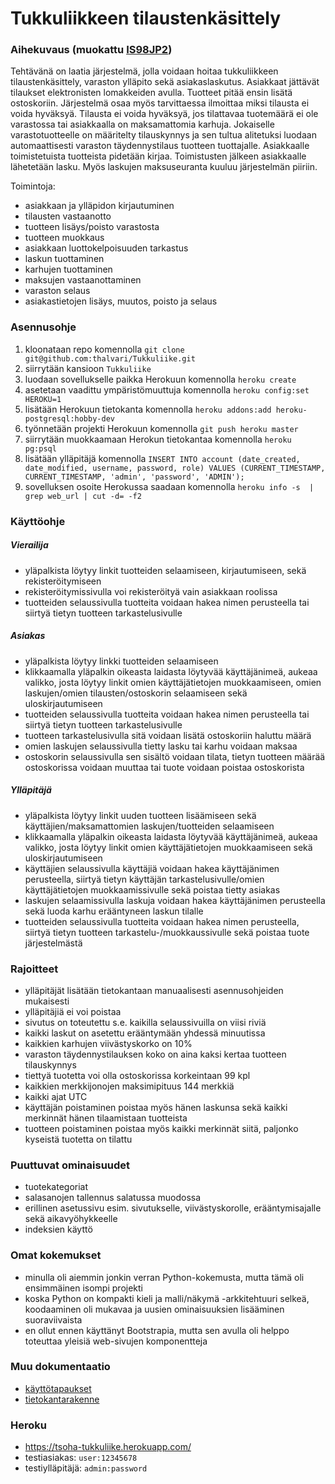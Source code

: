 # Tukkuliikkeen tilaustenkäsittely

### Aihekuvaus (muokattu [IS98JP2](https://advancedkittenry.github.io/suunnittelu_ja_tyoymparisto/aiheet/Tukkuliikkeen_tilaustenksittely.html))
Tehtävänä on laatia järjestelmä, jolla voidaan hoitaa tukkuliikkeen tilaustenkäsittely, varaston ylläpito sekä asiakaslaskutus. Asiakkaat jättävät tilaukset elektronisten lomakkeiden avulla. Tuotteet pitää ensin lisätä ostoskoriin. Järjestelmä osaa myös tarvittaessa ilmoittaa miksi tilausta ei voida hyväksyä. Tilausta ei voida hyväksyä, jos tilattavaa tuotemäärä ei ole varastossa tai asiakkaalla on maksamattomia karhuja. Jokaiselle varastotuotteelle on määritelty tilauskynnys ja sen tultua alitetuksi luodaan automaattisesti varaston täydennystilaus tuotteen tuottajalle. Asiakkaalle toimistetuista tuotteista pidetään kirjaa. Toimistusten jälkeen asiakkaalle lähetetään lasku. Myös laskujen maksuseuranta kuuluu järjestelmän piiriin.

Toimintoja:

* asiakkaan ja ylläpidon kirjautuminen
* tilausten vastaanotto
* tuotteen lisäys/poisto varastosta
* tuotteen muokkaus
* asiakkaan luottokelpoisuuden tarkastus
* laskun tuottaminen
* karhujen tuottaminen
* maksujen vastaanottaminen
* varaston selaus
* asiakastietojen lisäys, muutos, poisto ja selaus

### Asennusohje
1. kloonataan repo komennolla ```git clone git@github.com:thalvari/Tukkuliike.git```
2. siirrytään kansioon ```Tukkuliike```
3. luodaan sovellukselle paikka Herokuun komennolla ```heroku create```
4. asetetaan vaadittu ympäristömuuttuja komennolla ```heroku config:set HEROKU=1```
5. lisätään Herokuun tietokanta komennolla ```heroku addons:add heroku-postgresql:hobby-dev```
6. työnnetään projekti Herokuun komennolla ```git push heroku master```
7. siirrytään muokkaamaan Herokun tietokantaa komennolla ```heroku pg:psql```
8. lisätään ylläpitäjä komennolla ```INSERT INTO account (date_created, date_modified, username, password, role) VALUES (CURRENT_TIMESTAMP, CURRENT_TIMESTAMP, 'admin', 'password', 'ADMIN');```
9. sovelluksen osoite Herokussa saadaan komennolla ```heroku info -s  | grep web_url | cut -d= -f2```

### Käyttöohje

##### Vierailija
* yläpalkista löytyy linkit tuotteiden selaamiseen, kirjautumiseen, sekä rekisteröitymiseen
* rekisteröitymissivulla voi rekisteröityä vain asiakkaan roolissa
* tuotteiden selaussivulla tuotteita voidaan hakea nimen perusteella tai siirtyä tietyn tuotteen tarkastelusivulle

##### Asiakas
* yläpalkista löytyy linkki tuotteiden selaamiseen
* klikkaamalla yläpalkin oikeasta laidasta löytyvää käyttäjänimeä, aukeaa valikko, josta löytyy linkit omien käyttäjätietojen muokkaamiseen, omien laskujen/omien tilausten/ostoskorin selaamiseen sekä uloskirjautumiseen
* tuotteiden selaussivulla tuotteita voidaan hakea nimen perusteella tai siirtyä tietyn tuotteen tarkastelusivulle
* tuotteen tarkastelusivulla sitä voidaan lisätä ostoskoriin haluttu määrä
* omien laskujen selaussivulla tietty lasku tai karhu voidaan maksaa
* ostoskorin selaussivulla sen sisältö voidaan tilata, tietyn tuotteen määrää ostoskorissa voidaan muuttaa tai tuote voidaan poistaa ostoskorista

##### Ylläpitäjä
* yläpalkista löytyy linkit uuden tuotteen lisäämiseen sekä käyttäjien/maksamattomien laskujen/tuotteiden selaamiseen
* klikkaamalla yläpalkin oikeasta laidasta löytyvää käyttäjänimeä, aukeaa valikko, josta löytyy linkit omien käyttäjätietojen muokkaamiseen sekä uloskirjautumiseen
* käyttäjien selaussivulla käyttäjiä voidaan hakea käyttäjänimen perusteella, siirtyä tietyn käyttäjän tarkastelusivulle/omien käyttäjätietojen muokkaamissivulle sekä poistaa tietty asiakas
* laskujen selaamissivulla laskuja voidaan hakea käyttäjänimen perusteella sekä luoda karhu erääntyneen laskun tilalle
* tuotteiden selaussivulla tuotteita voidaan hakea nimen perusteella, siirtyä tietyn tuotteen tarkastelu-/muokkaussivulle sekä poistaa tuote järjestelmästä

### Rajoitteet
* ylläpitäjät lisätään tietokantaan manuaalisesti asennusohjeiden mukaisesti
* ylläpitäjiä ei voi poistaa
* sivutus on toteutettu s.e. kaikilla selaussivuilla on viisi riviä
* kaikki laskut on asetettu erääntymään yhdessä minuutissa
* kaikkien karhujen viivästyskorko on 10%
* varaston täydennystilauksen koko on aina kaksi kertaa tuotteen tilauskynnys
* tiettyä tuotetta voi olla ostoskorissa korkeintaan 99 kpl
* kaikkien merkkijonojen maksimipituus 144 merkkiä
* kaikki ajat UTC
* käyttäjän poistaminen poistaa myös hänen laskunsa sekä kaikki merkinnät hänen tilaamistaan tuotteista
* tuotteen poistaminen poistaa myös kaikki merkinnät siitä, paljonko kyseistä tuotetta on tilattu

### Puuttuvat ominaisuudet
* tuotekategoriat
* salasanojen tallennus salatussa muodossa
* erillinen asetussivu esim. sivutukselle, viivästyskorolle, erääntymisajalle sekä aikavyöhykkeelle
* indeksien käyttö

### Omat kokemukset
* minulla oli aiemmin jonkin verran Python-kokemusta, mutta tämä oli ensimmäinen isompi projekti
* koska Python on kompakti kieli ja malli/näkymä -arkkitehtuuri selkeä, koodaaminen oli mukavaa ja uusien ominaisuuksien lisääminen suoraviivaista
* en ollut ennen käyttänyt Bootstrapia, mutta sen avulla oli helppo toteuttaa yleisiä web-sivujen komponentteja

### Muu dokumentaatio
* [käyttötapaukset](/documentation/käyttötapaukset.md)
* [tietokantarakenne](/documentation/tietokantarakenne.md)

### Heroku
* https://tsoha-tukkuliike.herokuapp.com/
* testiasiakas: ```user:12345678```
* testiylläpitäjä: ```admin:password```
